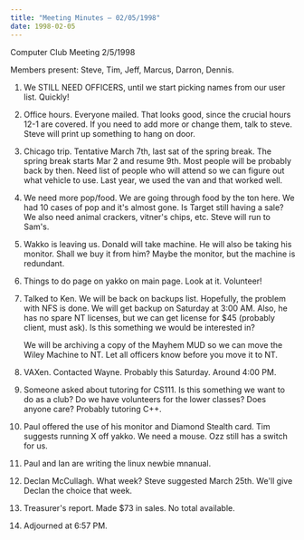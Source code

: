 ```yaml
---
title: "Meeting Minutes – 02/05/1998"
date: 1998-02-05
---
```

Computer Club Meeting 2/5/1998 </p><p>
Members present: Steve, Tim, Jeff, Marcus, Darron, Dennis. </p><p>
1) We STILL NEED OFFICERS, until we start picking names from our user list. Quickly!   </p><p>
2) Office hours.  Everyone mailed.  That looks good, since the crucial hours 12-1 are covered.  If you need to add more or change them, talk to steve. Steve will print up something to hang on door. </p><p>
3) Chicago trip.  Tentative March 7th, last sat of the spring break.  The spring break starts Mar 2 and resume 9th.  Most people will be probably back by then.  Need list of people who will attend so we can figure out what vehicle to use.  Last year, we used the van and that worked well.   </p><p>
4) We need more pop/food.  We are going through food by the ton here.  We had 10 cases of pop and it's almost gone.  Is Target still having a sale?  We also need animal crackers, vitner's chips, etc.  Steve will run to Sam's.   </p><p>
5) Wakko is leaving us.  Donald will take machine.  He will also be taking his monitor.  Shall we buy it from him?  Maybe the monitor, but the machine is redundant.   </p><p>
6) Things to do page on yakko on main page.  Look at it.  Volunteer! </p><p>
7) Talked to Ken.  We will be back on backups list.  Hopefully, the problem with NFS is done.  We will get backup on Saturday at 3:00 AM.  Also, he has no spare NT licenses, but we can get license for $45 (probably client, must ask). Is this something we would be interested in?   </p><p>
We will be archiving a copy of the Mayhem MUD so we can move the Wiley Machine to NT.  Let all officers know before you move it to NT. </p><p>
8) VAXen.  Contacted Wayne.  Probably this Saturday.  Around 4:00 PM. </p><p>
9) Someone asked about tutoring for CS111.  Is this something we want to do as a club?  Do we have volunteers for the lower classes?  Does anyone care? Probably tutoring C++.   </p><p>
10) Paul offered the use of his monitor and Diamond Stealth card.  Tim suggests running X off yakko.  We need a mouse.  Ozz still has a switch for us. </p><p>
11) Paul and Ian are writing the linux newbie mnanual. </p><p>
12) Declan McCullagh.  What week?  Steve suggested March 25th.  We'll give Declan the choice that week. </p><p>
13) Treasurer's report.  Made $73 in sales.  No total available. </p><p>
14) Adjourned at 6:57 PM. </p>
